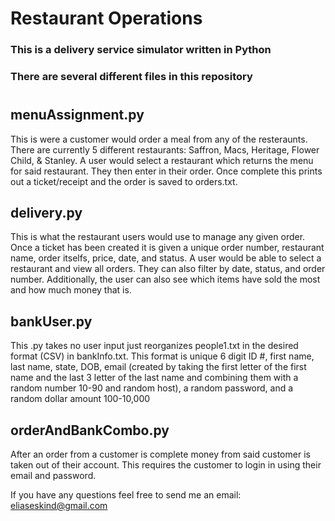 # Restaurant Operations

### This is a delivery service simulator written in Python

### There are several different files in this repository

# 

## menuAssignment.py
This is were a customer would order a meal from any of the resteraunts. There are currently 5 different restaurants: Saffron, Macs, Heritage, Flower Child, & Stanley. A user would select a restaurant which returns the menu for said restaurant. They then enter in their order. Once complete this prints out a ticket/receipt and the order is saved to orders.txt.

## delivery.py
This is what the restaurant users would use to manage any given order. Once a ticket has been created it is given a unique order number, restaurant name, order itselfs, price, date, and status. A user would be able to select a restaurant and view all orders. They can also filter by date, status, and order number. Additionally, the user can also see which items have sold the most and how much money that is.

## bankUser.py
This .py takes no user input just reorganizes people1.txt in the desired format (CSV) in bankInfo.txt. This format is unique 6 digit ID #, first name, last name, state, DOB, email (created by taking the first letter of the first name and the last 3 letter of the last name and combining them with a random number 10-90 and random host), a random password, and a random dollar amount 100-10,000

## orderAndBankCombo.py
After an order from a customer is complete money from said customer is taken out of their account. This requires the customer to login in using their email and password.

If you have any questions feel free to send me an email: eliaseskind@gmail.com
